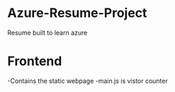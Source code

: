 # Azure-Resume-Project
Resume built to learn azure 

# Frontend
-Contains the static webpage
-main.js is vistor counter
